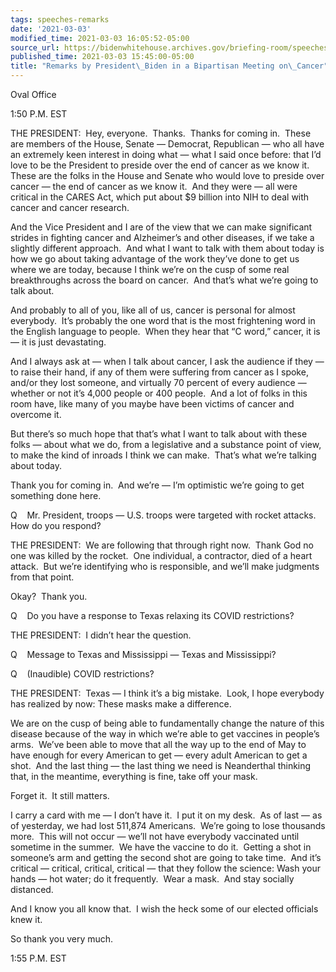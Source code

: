 ```yaml
---
tags: speeches-remarks
date: '2021-03-03'
modified_time: 2021-03-03 16:05:52-05:00
source_url: https://bidenwhitehouse.archives.gov/briefing-room/speeches-remarks/2021/03/03/remarks-by-president-biden-in-a-bipartisan-meeting-on-cancer/
published_time: 2021-03-03 15:45:00-05:00
title: "Remarks by President\_Biden in a Bipartisan Meeting on\_Cancer"
---
```

 
Oval Office

1:50 P.M. EST

THE PRESIDENT:  Hey, everyone.  Thanks.  Thanks for coming in.  These
are members of the House, Senate — Democrat, Republican — who all have
an extremely keen interest in doing what — what I said once before: that
I’d love to be the President to preside over the end of cancer as we
know it.  These are the folks in the House and Senate who would love to
preside over cancer — the end of cancer as we know it.  And they were —
all were critical in the CARES Act, which put about $9 billion into NIH
to deal with cancer and cancer research. 

And the Vice President and I are of the view that we can make
significant strides in fighting cancer and Alzheimer’s and other
diseases, if we take a slightly different approach.  And what I want to
talk with them about today is how we go about taking advantage of the
work they’ve done to get us where we are today, because I think we’re on
the cusp of some real breakthroughs across the board on cancer.  And
that’s what we’re going to talk about.

And probably to all of you, like all of us, cancer is personal for
almost everybody.  It’s probably the one word that is the most
frightening word in the English language to people.  When they hear that
“C word,” cancer, it is — it is just devastating. 

And I always ask at — when I talk about cancer, I ask the audience if
they — to raise their hand, if any of them were suffering from cancer as
I spoke, and/or they lost someone, and virtually 70 percent of every
audience — whether or not it’s 4,000 people or 400 people.  And a lot of
folks in this room have, like many of you maybe have been victims of
cancer and overcome it.

But there’s so much hope that that’s what I want to talk about with
these folks — about what we do, from a legislative and a substance point
of view, to make the kind of inroads I think we can make.  That’s what
we’re talking about today. 

Thank you for coming in.  And we’re — I’m optimistic we’re going to get
something done here.

Q    Mr. President, troops — U.S. troops were targeted with rocket
attacks.  How do you respond? 

THE PRESIDENT:  We are following that through right now.  Thank God no
one was killed by the rocket.  One individual, a contractor, died of a
heart attack.  But we’re identifying who is responsible, and we’ll make
judgments from that point. 

Okay?  Thank you.

Q    Do you have a response to Texas relaxing its COVID restrictions? 

THE PRESIDENT:  I didn’t hear the question. 

Q    Message to Texas and Mississippi — Texas and Mississippi?

Q    (Inaudible) COVID restrictions?

THE PRESIDENT:  Texas — I think it’s a big mistake.  Look, I hope
everybody has realized by now: These masks make a difference. 

We are on the cusp of being able to fundamentally change the nature of
this disease because of the way in which we’re able to get vaccines in
people’s arms.  We’ve been able to move that all the way up to the end
of May to have enough for every American to get — every adult American
to get a shot.  And the last thing — the last thing we need is
Neanderthal thinking that, in the meantime, everything is fine, take off
your mask. 

Forget it.  It still matters. 

I carry a card with me — I don’t have it.  I put it on my desk.  As of
last — as of yesterday, we had lost 511,874 Americans.  We’re going to
lose thousands more.  This will not occur — we’ll not have everybody
vaccinated until sometime in the summer.  We have the vaccine to do it. 
Getting a shot in someone’s arm and getting the second shot are going to
take time.  And it’s critical — critical, critical, critical — that they
follow the science: Wash your hands — hot water; do it frequently.  Wear
a mask.  And stay socially distanced. 

And I know you all know that.  I wish the heck some of our elected
officials knew it. 

So thank you very much.

1:55 P.M. EST
